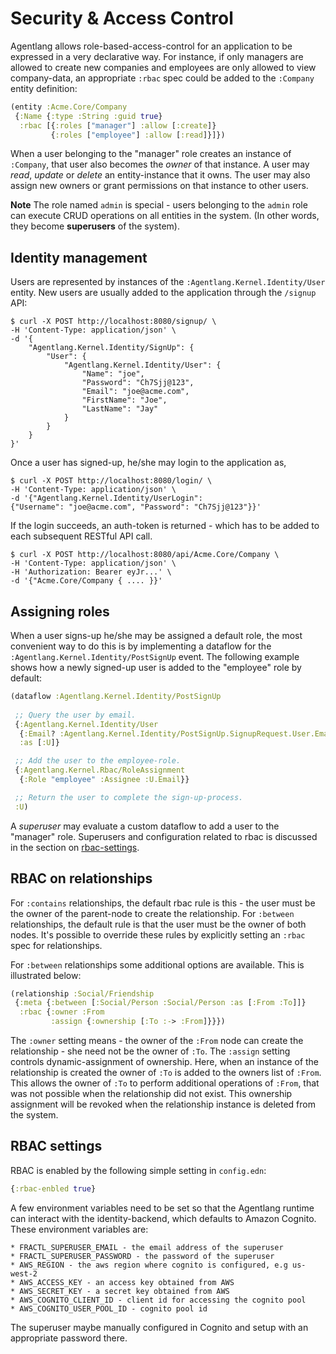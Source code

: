 # Security & Access Control

Agentlang allows role-based-access-control for an application to be expressed in a very declarative way. For instance, if only managers are allowed to create new companies and employees are only allowed to view company-data, an appropriate `:rbac` spec could be added to the `:Company` entity definition:

```clojure
(entity :Acme.Core/Company
 {:Name {:type :String :guid true}
  :rbac [{:roles ["manager"] :allow [:create]}
         {:roles ["employee"] :allow [:read]}]})
```
When a user belonging to the "manager" role creates an instance of `:Company`, that user also becomes the *owner* of that instance. A user may *read*, *update* or *delete* an entity-instance that it owns. The user may also assign new owners or grant permissions on that instance to other users.

**Note** The role named `admin` is special - users belonging to the `admin` role can execute CRUD operations on all entities in the system. (In other words, they become **superusers** of the system).

## Identity management

Users are represented by instances of the `:Agentlang.Kernel.Identity/User` entity. New users are usually added to the application through the `/signup` API:

```shell
$ curl -X POST http://localhost:8080/signup/ \
-H 'Content-Type: application/json' \
-d '{
    "Agentlang.Kernel.Identity/SignUp": {
        "User": {
            "Agentlang.Kernel.Identity/User": {
                "Name": "joe",
                "Password": "Ch7Sjj@123",
                "Email": "joe@acme.com",
                "FirstName": "Joe",
                "LastName": "Jay"
            }
        }
    }
}'

```
Once a user has signed-up, he/she may login to the application as,

```shell
$ curl -X POST http://localhost:8080/login/ \
-H 'Content-Type: application/json' \
-d '{"Agentlang.Kernel.Identity/UserLogin":
{"Username": "joe@acme.com", "Password": "Ch7Sjj@123"}}'
```

If the login succeeds, an auth-token is returned - which has to be added to each subsequent RESTful API call.

```shell
$ curl -X POST http://localhost:8080/api/Acme.Core/Company \
-H 'Content-Type: application/json' \
-H 'Authorization: Bearer eyJr...' \
-d '{"Acme.Core/Company { .... }}'
```

## Assigning roles

When a user signs-up he/she may be assigned a default role, the most convenient way to do this is by implementing a dataflow for the
`:Agentlang.Kernel.Identity/PostSignUp` event. The following example shows how a newly signed-up user is added to the "employee" role
by default:

```clojure
(dataflow :Agentlang.Kernel.Identity/PostSignUp
 
 ;; Query the user by email.
 {:Agentlang.Kernel.Identity/User
  {:Email? :Agentlang.Kernel.Identity/PostSignUp.SignupRequest.User.Email}
  :as [:U]}

 ;; Add the user to the employee-role.
 {:Agentlang.Kernel.Rbac/RoleAssignment
  {:Role "employee" :Assignee :U.Email}}

 ;; Return the user to complete the sign-up-process.
 :U)
```

A *superuser* may evaluate a custom dataflow to add a user to the "manager" role. Superusers and configuration related to
rbac is discussed in the section on [rbac-settings](#rbac-settings).

## RBAC on relationships

For `:contains` relationships, the default rbac rule is this - the user must be the owner of the parent-node to create the
relationship. For `:between` relationships, the default rule is that the user must be the owner of both nodes. It's possible
to override these rules by explicitly setting an `:rbac` spec for relationships.

For `:between` relationships some additional options are available. This is illustrated below:

```clojure
(relationship :Social/Friendship
 {:meta {:between [:Social/Person :Social/Person :as [:From :To]]}
  :rbac {:owner :From
         :assign {:ownership [:To :-> :From]}}})
```

The `:owner` setting means - the owner of the `:From` node can create the relationship - she need not be the owner
of `:To`. The `:assign` setting controls dynamic-assignment of ownership. Here, when an instance of the relationship
is created the owner of `:To` is added to the owners list of `:From`. This allows the owner of `:To` to perform additional
operations of `:From`, that was not possible when the relationship did not exist. This ownership assignment will be revoked when
the relationship instance is deleted from the system.

## RBAC settings

RBAC is enabled by the following simple setting in `config.edn`:

```clojure
{:rbac-enbled true}
```
A few environment variables need to be set so that the Agentlang runtime can interact with the identity-backend, which defaults to
Amazon Cognito. These environment variables are:

```
* FRACTL_SUPERUSER_EMAIL - the email address of the superuser
* FRACTL_SUPERUSER_PASSWORD - the password of the superuser
* AWS_REGION - the aws region where cognito is configured, e.g us-west-2
* AWS_ACCESS_KEY - an access key obtained from AWS
* AWS_SECRET_KEY - a secret key obtained from AWS
* AWS_COGNITO_CLIENT_ID - client id for accessing the cognito pool
* AWS_COGNITO_USER_POOL_ID - cognito pool id
```

The superuser maybe manually configured in Cognito and setup with an appropriate password there.

